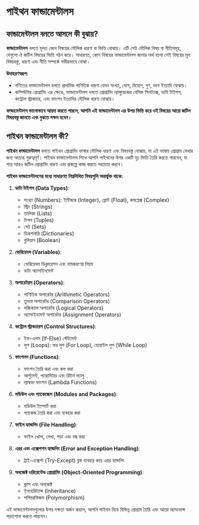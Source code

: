 # পাইথন ফান্ডামেন্টালস

## ফান্ডামেন্টালস বলতে আসলে কী বুঝায়?
**ফান্ডামেন্টালস** বলতে মূলত কোন বিষয়ের মৌলিক ধারণা বা ভিত্তি বোঝায়। এটি সেই মৌলিক বিষয় বা নীতিসমূহ, যেগুলো ঐ জটিল বিষয়ের ভিত্তি গঠন করে। সাধারণত, কোন বিষয়ের ফান্ডামেন্টালস জানার অর্থ হলো সেই বিষয়ের মূল বিষয়বস্তু, ধারণা এবং নীতি সম্পর্কে গভীরভাবে বোঝা।

**উদাহরণস্বরূপ:**

- গণিতের ফান্ডামেন্টালস বলতে প্রাথমিক গাণিতিক ধারণা যেমন সংখ্যা, যোগ, বিয়োগ, গুণ, ভাগ ইত্যাদি বোঝায়।
- কম্পিউটার প্রোগ্রামিং এর ক্ষেত্রে, ফান্ডামেন্টালস বলতে প্রোগ্রামিং ল্যাঙ্গুয়েজের বেসিক সিনট্যাক্স, ডাটা টাইপস, কন্ট্রোল স্ট্রাকচার, এবং ফাংশন ইত্যাদির মৌলিক ধারণা বোঝায়।

**ফান্ডামেন্টালস ভালোভাবে আয়ত্ত করতে পারলে, আপনি এই ফান্ডামেন্টালস এর উপর ভিত্তি করে ওই বিষয়ের আরো জটিল বিষয়বস্তু জানতে এবং বুঝতে সক্ষম হবেন।**


## পাইথন ফান্ডামেন্টালস কী?
**পাইথন ফান্ডামেন্টালস** বলতে পাইথন প্রোগ্রামিং ভাষার মৌলিক ধারণা এবং বিষয়বস্তু বোঝায়, যা এই ভাষায় প্রোগ্রাম লেখার জন্য অত্যন্ত গুরুত্বপূর্ণ। পাইথন ফান্ডামেন্টালস শিখে আপনি পাইথনের উপর একটি দৃঢ় ভিত্তি তৈরি করতে পারবেন, যা পরে আরও জটিল প্রোগ্রামিং ধারণা এবং প্রকল্পে কাজ করতে সহায়তা করবে।

**পাইথন ফান্ডামেন্টালসের মধ্যে সাধারণত নিম্নলিখিত বিষয়গুলি অন্তর্ভুক্ত থাকে:**

1. **ডাটা টাইপস (Data Types)**:
    - সংখ্যা (Numbers): ইন্টিজার (Integer), ফ্লোট (Float), কমপ্লেক্স (Complex)
    - স্ট্রিং (Strings)
    - তালিকা (Lists)
    - টাপল (Tuples)
    - সেট (Sets)
    - ডিকশনারি (Dictionaries)
    - বুলিয়ান (Boolean)

2. **ভেরিয়েবল (Variables)**:

    - ভেরিয়েবল ডিক্লারেশন এবং নামকরণের নিয়ম
    - ডাটা অ্যাসাইনমেন্ট

3. **অপারেটরস (Operators)**:

    - গাণিতিক অপারেটর (Arithmetic Operators)
    - তুলনা অপারেটর (Comparison Operators)
    - লজিক্যাল অপারেটর (Logical Operators)
    - অ্যাসাইনমেন্ট অপারেটর (Assignment Operators)

4. **কন্ট্রোল স্ট্রাকচারস (Control Structures)**:

    - ইফ-এলস (If-Else) স্টেটমেন্ট
    - লুপ (Loops): ফর লুপ (For Loop), হোয়াইল লুপ (While Loop)

5. **ফাংশনস (Functions)**:

    - ফাংশন তৈরি করা এবং কল করা
    - আর্গুমেন্ট, প্যারামিটার এবং রিটার্ন ভ্যালু
    - ল্যাম্বডা ফাংশন (Lambda Functions)

6. **মডিউল এবং প্যাকেজেস (Modules and Packages)**:

    - মডিউল ইম্পোর্ট করা
    - প্যাকেজ তৈরি করা এবং ব্যবহার করা

7. **ফাইল হ্যান্ডলিং (File Handling)**:

    - ফাইল খোলা, লেখা, পড়া এবং বন্ধ করা

8. **এরর এবং এক্সেপশন হ্যান্ডলিং (Error and Exception Handling)**:
    - ট্রাই-এক্সেপ্ট (Try-Except) ব্লক ব্যবহার করে এরর হ্যান্ডলিং

9. **অবজেক্ট ওরিয়েন্টেড প্রোগ্রামিং (Object-Oriented Programming)**:

    - ক্লাস এবং অবজেক্ট
    - ইনহেরিট্যান্স (Inheritance)
    - পলিমরফিজম (Polymorphism)

এই ফান্ডামেন্টালসগুলোর উপর দক্ষতা অর্জন করলে, আপনি পাইথন দিয়ে বিভিন্ন প্রোগ্রাম তৈরি এবং আরো অ্যাডভান্স পড়াশোনা করতে পারবেন।
